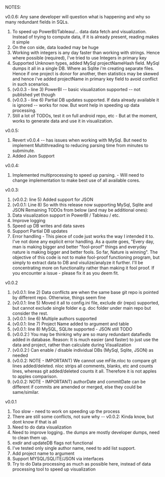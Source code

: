 NOTES: 

v0.0.6:
Any sane developer will question what is happening and why so many redundant fields in SQLs.
1. To speed up PowerBI/Tableau/... data data fetch and visualization. Instead of trying to compute data, if it is already present, reading makes it simple
2. On the con side, data loaded may be huge
3. Working with integers is any day faster than working with strings. Hence where possible (required), I've tried to use Integers in primary key
4. Supported Unknown types, added MySql projectNameHash field. MySql dumps it all in a single DB. Where as Sqlite i'm creating separate files. Hence if one project is donor for another, then statistics may be skewed and hence i've added projectName in primary key field to avoid conflict in such scenarios.
5. (v0.0.3 - line 3) PowerBI -- basic visualization supported -- not published yet though
6. (v0.0.3 - line 6) Partial DB updates supported. If data already available it is ignored -- works for now. But wont help in speeding up data processing.
7. Still a lot of TODOs, test it on full android repo, etc - But at the moment, works to generate data and use it in visualization.

v0.0.5:
1. Revert v0.0.4 -- has issues when working with MySql. But need to implement Multithreading to reducing parsing time from minutes to subminute.
2. Added Json Support

v0.0.4:
1. Implemented multiprocessing to speed up parsing. - Will need to change implementation to make best use of all available cores.

v0.0.3:
1. (v0.0.2: line 5) Added support for JSON
2. (v0.0.1: Line 8) So with this release now supporting MySql, Sqlite and JSON
Remaining TODOs from below (and may be additional ones):
3. Data visualization support in PowerBI / Tableau / etc.
4. Improve logging
5. Speed up DB writes and data saves
6. Support Partial DB updates
7. Error handling - This piece of code just works the way I intended it to. I've not done any explicit error handling. 
As a quote goes, "Every day, man is making bigger and better "fool-proof" things and everyday nature is making bigger and better fools. So far, Nature is winning".
The objective of this code is not to make fool-proof functioning program, but simply to extract data to DB and visulize/analyze it further. I'll be concentrating more on functionality rather than making it fool proof.
If you encounter a issue - please fix it as you deem fit.


v0.0.2

1. (v0.0.1: line 2) Data conflicts are when the same base git repo is pointed by different repo. Otherwise, things seem fine
2. (v0.0.1: line 5) Moved it all to config.ini file, exclude dir (repo) supported, but cannot exclude single folder e.g. doc folder under main repo but consider the rest.
3. (v0.0.1: line 6) Multiple authors supported
4. (v0.0.1: line 7) Project Name added to argument and table
5. (v0.0.1: line 8) MySQL, SQLite supported - JSON still TODO
6. (v0.0.2:) You may be thinking why are so many redundant datafiedls added in database. Reason: It is much easier (and faster) to just use the data and project, rather than calculate during Visualization
7. (v0.0.2:) Can enable / disable individual DBs (MySql, Sqlite, JSON) as needed
8. (v0.0.2: NOTE - IMPORTANT) We cannot use mFile.nloc to compare git lines added/deleted. nloc strips all comments, blanks, etc and counts lines, whereas git added/deleted counts it all. Therefore it is not apples to apples comparison.
9. (v0.0.2: NOTE - IMPORTANT) authorDate and commitDate can be different if commits are amended or merged, else they could be same/similar.

v0.0.1

1. Too slow - need to work on speeding up the process
2. There are still some conflicts, not sure why  -- v0.0.2: Kinda know, but dont know if that is all
3. Need to do data visualization
4. Need to improve logging.. the dumps are mostly developer dumps, need to clean them up.
5. exdir and updateDB flags not functional
6. I've tested only single author name, need to add list support.
7. Add project name to argument
8. Support MYSQL/SQLITE/JSON via interfaces
9. Try to do Data processing as much as possible here, instead of data processing tool to speed up visualization

